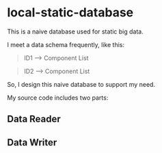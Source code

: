local-static-database
=====================

This is a naive database used for static big data.

I meet a data schema frequently, like this:

>ID1 --> Component List 

>ID2 --> Component List

So, I design this naive database to support my need.

My source code includes two parts:

Data Reader
-----------

Data Writer
-----------
